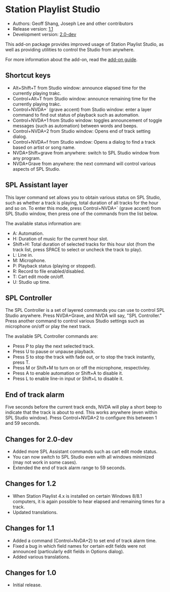 # Station Playlist Studio #

* Authors: Geoff Shang, Joseph Lee and other contributors
* Release version: [1.1][1]
* Development version: [2.0-dev][2]

This add-on package provides improved usage of Station Playlist Studio, as well as providing utilities to control the Studio from anywhere.

For more information about the add-on, read the [add-on guide][3].

## Shortcut keys ##

* Alt+Shift+T from Studio window: announce elapsed time for the currently playing trakc.
* Control+Alt+T from Studio window: announce remaining time for the currently playing trakc.
* Control+NVDA+` (grave accent) from Studio window: enter a layer command to find out status of playback such as automation.
* Control+NVDA+1 from Studio window: toggles announcement of toggle messages (such as automation) between words and beeps.
* Control+NVDA+2 from Studio window: Opens end of track setting dialog.
* Control+NVDA+f from Studio window: Opens a dialog to find a track based on artist or song name.
* NVDA+Shift+grave from anywhere: switch to SPL Studio window from any program.
* NVDA+Grave from anywhere: the next command will control various aspects of SPL Studio.

## SPL Assistant layer

This layer command set allows you to obtain various status on SPL Studio, such as whether a track is playing, total duration of all tracks for the hour and so on. To enter this mode, press Control+NVDA+` (grave accent) from SPL Studio window, then press one of the commands from the list below.

The available status information are:

* A: Automation.
* H: Duration of music for the current hour slot.
* Shift+H: Total duration of selected tracks for this hour slot (from the track list, press SPACE to select or uncheck the track to play).
* L: Line in.
* M: Microphone.
* P: Playback status (playing or stopped).
* R: Record to file enabled/disabled.
* T: Cart edit mode on/off.
* U: Studio up time.

## SPL Controller ##

The SPL Controller is a set of layered commands you can use to control SPL Studio anywhere. Press NVDA+Grave, and NVDA will say, "SPL Controller." Press another command to control various Studio settings such as microphone on/off or play the next track.

The available SPL Controller commands are:

* Press P to play the next selected track.
* Press U to pause or unpause playback.
* Press S to stop the track with fade out, or to stop the track instantly, press T.
* Press M or Shift+M to turn on or off the microphone, respectivley.
* Press A to enable automation or Shift+A to disable it.
* Press L to enable line-in input or Shift+L to disable it.

## End of track alarm ##

Five seconds before the current track ends, NVDA will play a short beep to indicate that the track is about to end. This works anywhere (even within SPL Studio window). Press Control+NVDA+2 to configure this between 1 and 59 seconds.

## Changes for 2.0-dev

* Added more SPL Assistant commands such as cart edit mode status.
* You can now switch to SPL Studio even with all windows minimized (may not work in some cases).
* Extended the end of track alarm range to 59 seconds.

## Changes for 1.2

* When Station Playlist 4.x is installed on certain Windows 8/8.1 computers, it is again possible to hear elapsed and remaining times for a track.
* Updated translations.

## Changes for 1.1

* Added a command (Control+NvDA+2) to set end of track alarm time.
* Fixed a bug in which field names for certain edit fields were not announced (particularly edit fields in Options dialog).
* Added various translations.


## Changes for 1.0

* Initial release.

[1]: http://addons.nvda-project.org/files/get.php?file=spl

[2]: http://addons.nvda-project.org/files/get.php?file=spl-dev

[3]: https://bitbucket.org/nvdaaddonteam/stationplaylist/wiki/SPLAddonGuide
